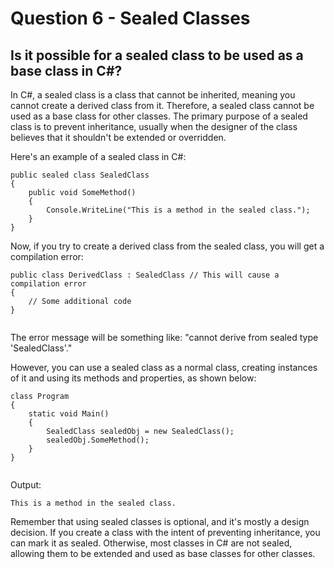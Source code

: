 # Question 6 - Sealed Classes

## Is it possible for a sealed class to be used as a base class in C#?

In C#, a sealed class is a class that cannot be inherited, meaning you cannot create a derived class from it. Therefore, a sealed class cannot be used as a base class for other classes. The primary purpose of a sealed class is to prevent inheritance, usually when the designer of the class believes that it shouldn't be extended or overridden.

Here's an example of a sealed class in C#:

```
public sealed class SealedClass
{
    public void SomeMethod()
    {
        Console.WriteLine("This is a method in the sealed class.");
    }
}

```
Now, if you try to create a derived class from the sealed class, you will get a compilation error:

```
public class DerivedClass : SealedClass // This will cause a compilation error
{
    // Some additional code
}


```
The error message will be something like: "cannot derive from sealed type 'SealedClass'."

However, you can use a sealed class as a normal class, creating instances of it and using its methods and properties, as shown below:

```
class Program
{
    static void Main()
    {
        SealedClass sealedObj = new SealedClass();
        sealedObj.SomeMethod();
    }
}


```
Output:

```
This is a method in the sealed class.

```
Remember that using sealed classes is optional, and it's mostly a design decision. If you create a class with the intent of preventing inheritance, you can mark it as sealed. Otherwise, most classes in C# are not sealed, allowing them to be extended and used as base classes for other classes.

